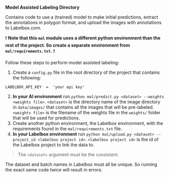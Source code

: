 **Model Assisted Labeling Directory**

Contains code to use a (trained) model to make initial predictions, extract the annotations in polygon format, and upload the images with annotations to Labelbox.com.

 :exclamation: **Note that this `mal` module uses a different python environment than the rest of the project. So create a separate environment from `mal/requirements.txt`.** :exclamation:

Follow these steps to perform model assisted labeling:
 1. Create a `config.py` file in the root directory of the project that contains the following:
 ```
 LABELBOX_API_KEY  =  'your api key'
```
2. **In your AI environment** run `python mal/predict.py <dataset> --weights <weights file>`.  `<dataset>` is the directory name of the image directory in `data/images/` that contains all the images that will be pre-labeled. `<weights file>` is the filename of the weights file in the `weights/` folder that will be used for predictions.
3. Create another python environment, the Labelbox environment, with the requirements found in the `mal/requirements.txt` file.
4. **In your Labelbox environment** run `python mal/upload.py <dataset> --project_id <labelbox project id>`.  `<labelbox project id>` is the id of the Labelbox project to link the data to.

> The `<dataset>` argument must be the consistent.

The dataset and batch names in Labelbox must all be unique. So running the exact same code twice will result in errors.